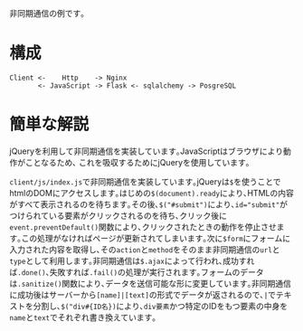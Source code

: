 非同期通信の例です｡

# 構成

```
Client <-    Http    -> Nginx 
       <- JavaScript -> Flask <- sqlalchemy -> PosgreSQL
```

# 簡単な解説

jQueryを利用して非同期通信を実装しています｡JavaScriptはブラウザにより動作がことなるため､ これを吸収するためにjQueryを使用しています｡

`client/js/index.js`で非同期通信を実装しています｡jQueryは`$`を使うことでhtmlのDOMにアクセスします｡はじめの`$(document).ready`により､HTMLの内容がすべて表示されるのを待ちます｡その後､`$("#submit")`により､`id="submit"`がつけられている要素がクリックされるのを待ち､クリック後に`event.preventDefault()`関数により､クリックされたときの動作を停止させます｡この処理がなければページが更新されてしまいます｡次に`$form`にフォームに入力された内容を取得し､その`action`と`method`をそのまま非同期通信の`url`と`type`として利用します｡非同期通信は`$.ajax`によって行われ､成功すれば`.done()`､失敗すれば`.fail()`の処理が実行されます｡フォームのデータは`.sanitize()`関数により､データを送信可能な形に変更しています｡非同期通信に成功後はサーバーから`[name]|[text]`の形式でデータが返されるので､`|`でテキストを分割し､`$("div#{ID名})`により､`div要素`かつ特定のIDをもつ要素の中身を`name`と`text`でそれぞれ書き換えています｡